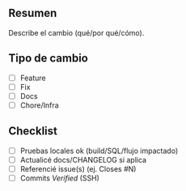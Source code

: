 ## Resumen
Describe el cambio (qué/por qué/cómo).

## Tipo de cambio
- [ ] Feature
- [ ] Fix
- [ ] Docs
- [ ] Chore/Infra

## Checklist
- [ ] Pruebas locales ok (build/SQL/flujo impactado)
- [ ] Actualicé docs/CHANGELOG si aplica
- [ ] Referencié issue(s) (ej. Closes #N)
- [ ] Commits *Verified* (SSH)